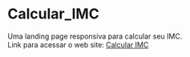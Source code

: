 # Calcular_IMC
 Uma landing page responsiva para calcular seu IMC. </br>
 Link para acessar o web site: <a href="https://cleciolira.github.io/Calcular_IMC/">Calcular IMC</a>